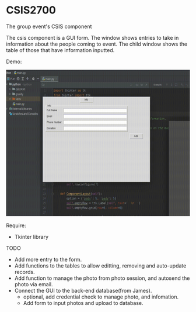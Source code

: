 # CSIS2700
The group event's CSIS component

The csis component is a GUI form. The window shows entries to take in information about the people coming to event.
The child window shows the table of those that have information inputted.

Demo:

<img src="./GUIDemo.gif" alt="Core GUI Demo" width="600" height="400">

Require:
- Tkinter library

TODO
- Add more entry to the form.
- Add functions to the tables to allow editting, removing and auto-update records.
- Add function to manage the photo from photo session, and autosend the photo via email.
- Connect the GUI to the back-end database(from James). 
    + optional, add credential check to manage photo, and infomation.
    + Add form to input photos and upload to database.
